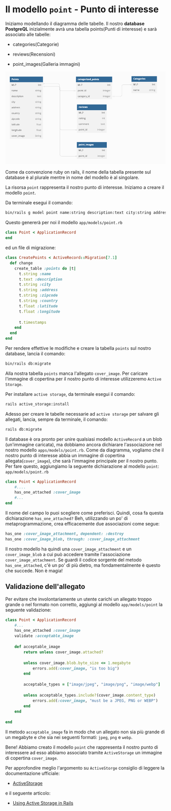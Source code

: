 # Il modello `point` - Punto di interesse

Iniziamo modellando il diagramma delle tabelle. Il nostro **database PostgreQL** inizialmente avrà una tabella points(Punti di interesse) e sarà associato alle tabelle:

- categories(Categorie)

- reviews(Recensioni)

- point_images(Galleria immagini)


![Diagramma della risorsa point](/public/documentation/points/visit-ttatta-points-diagram.png "Risorsa point")

Come da convenzione ruby on rails, il nome della tabella presente sul database è al plurale mentre in nome del modello è al singolare.

La risorsa `point` rappresenta il nostro punto di interesse. Iniziamo a creare il modello `point`.

Da terminale esegui il comando:

```sh
bin/rails g model point name:string description:text city:string address:string zipcode:string country:string latitude:float longitude:float
```

Questo genererà per noi il modello `app/models/point.rb`

```ruby
class Point < ApplicationRecord
end
```

ed un file di migrazione: 

```ruby
class CreatePoints < ActiveRecord::Migration[7.1]
  def change
    create_table :points do |t|
      t.string :name
      t.text :description
      t.string :city
      t.string :address
      t.string :zipcode
      t.string :country
      t.float :latitude
      t.float :longitude

      t.timestamps
    end
  end
end
```

Per rendere effettive le modifiche e  creare la tabella `points` sul nostro database, lancia il comando:

```sh
bin/rails db:migrate
```

Alla nostra tabella `points` manca l'allegato `cover_image`. Per caricare l'immagine di copertina per il nostro punto di interesse utilizzeremo `Active Storage`.

Per installare `active storage`, da terminale esegui il comando:
```sh
rails active_storage:install
```
Adesso per creare le tabelle necessarie ad `active storage` per salvare gli allegati, lancia, sempre da terminale, il comando:

```sh
rails db:migrate
```

Il database è ora pronto per unire qualsiasi modello `ActiveRecord` a un blob (un'immagine caricata), ma dobbiamo ancora dichiarare l'associazione nel nostro modello `apps/models/point.rb`.
Come da diagramma, vogliamo che il nostro punto di interesse abbia un immagine di copertina allegata(`cover_image`), che sarà l'immagine principale per il nostro punto. Per fare questo, aggiungiamo la seguente dichiarazione al modello `point`:
`app/models/point.rb`

```ruby
class Point < ApplicationRecord
    #....
    has_one_attached :cover_image
    #...
end
```
Il nome del campo lo puoi scegliere come preferisci.
Quindi, cosa fa questa dichiarazione `has_one_attached?` Beh, utilizzando un po' di metaprogrammazione, crea efficacemente due associazioni come segue:

```ruby
has_one :cover_image_attachment, dependent: :destroy
has_one :cover_image_blob, through: :cover_image_attachment
```

Il nostro modello ha quindi una `cover_image_attachment` e un `cover_image_blob` a cui può accedere tramite l'associazione `cover_image_attachment`. Se guardi il codice sorgente del metodo `has_one_attached`, c'è un po' di più dietro, ma fondamentalmente è questo che succede. Non è magia!

## Validazione dell'allegato
Per evitare che involontariamente un utente carichi un allegato troppo grande o nel formato non corretto, aggiungi al modello `app/models/point` la seguente validazione:

```ruby
class Point < ApplicationRecord
    #...
    has_one_attached :cover_image
    validate :acceptable_image

    def acceptable_image
        return unless cover_image.attached?
        
        unless cover_image.blob.byte_size <= 1.megabyte
            errors.add(:cover_image, "is too big")
        end

        acceptable_types = ["image/jpeg", "image/png", "image/webp"]

        unless acceptable_types.include?(cover_image.content_type)
            errors.add(:cover_image, "must be a JPEG, PNG or WEBP")
        end
    end

end

```

Il metodo `acceptable_image` fa in modo che un allegato non sia più grande di un megabyte e che sia nei seguenti formati: `jpeg`, `png` e `webp`.

Bene! Abbiamo creato il modello `point` che rappresenta il nostro punto di interessere ad esso abbiamo associato tramite `ActiveStorage` un immagine di copertina `cover_image`.

Per approfondire meglio l'argomento su `ActiveStorge` consiglio di leggere la documentazione ufficiale:
- [ActiveStorage](https://edgeguides.rubyonrails.org/active_storage_overview.html)

e il seguente articolo:
- [Using Active Storage in Rails](https://pragmaticstudio.com/tutorials/using-active-storage-in-rails)